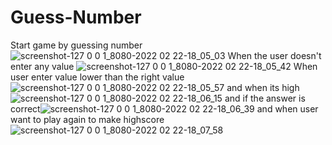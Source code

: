 # Guess-Number
Start game by guessing number ![screenshot-127 0 0 1_8080-2022 02 22-18_05_03](https://user-images.githubusercontent.com/90225424/155172117-6f3fbef9-8cea-4a80-9a80-950dd5f7dfbb.png)
When the user doesn't enter any value ![screenshot-127 0 0 1_8080-2022 02 22-18_05_42](https://user-images.githubusercontent.com/90225424/155172289-c54fe065-a0a0-4739-b257-d90008af62f3.png)
When user enter value lower than the right value![screenshot-127 0 0 1_8080-2022 02 22-18_05_57](https://user-images.githubusercontent.com/90225424/155172457-61c215c4-9618-470b-812c-0e0aa103b07b.png)
and when its high ![screenshot-127 0 0 1_8080-2022 02 22-18_06_15](https://user-images.githubusercontent.com/90225424/155172494-67764ad1-2641-4559-8acc-fede244107aa.png)
and if the answer is correct![screenshot-127 0 0 1_8080-2022 02 22-18_06_39](https://user-images.githubusercontent.com/90225424/155172517-9387daef-bb1b-4afc-bdc6-1e3bd25425e7.png)
and when user want to play again to make highscore![screenshot-127 0 0 1_8080-2022 02 22-18_07_58](https://user-images.githubusercontent.com/90225424/155172592-d54db4f5-bb48-4900-af74-cdce944831c7.png)
